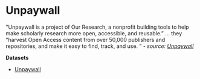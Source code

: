 # Unpaywall

"Unpaywall is a project of Our Research, a nonprofit building tools to help make scholarly 
research more open, accessible, and reusable.” ... they “harvest Open Access content from 
over 50,000 publishers and repositories, and make it easy to find, track, and use.
”    _- source: [Unpaywall](https://unpaywall.org/)_

**Datasets**
- [Unpaywall](dataset_unpaywall.md)

